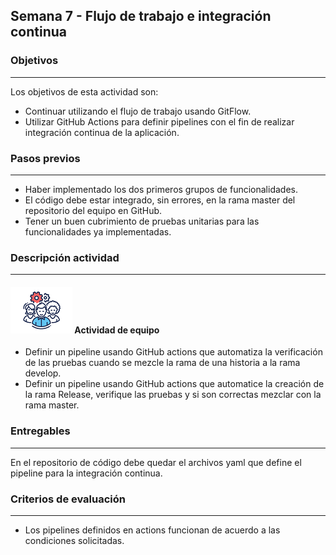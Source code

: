 ## Semana 7 - Flujo de trabajo e integración continua

### Objetivos
---
Los objetivos de esta actividad son:

*   Continuar utilizando el flujo de trabajo usando GitFlow.
*   Utilizar GitHub Actions para definir pipelines con el fin de realizar integración continua de la aplicación. 

### Pasos previos

---
*   Haber implementado los dos primeros grupos de funcionalidades.
*   El código debe estar integrado, sin errores, en la rama master del repositorio del equipo en GitHub. 
*   Tener un buen cubrimiento de pruebas unitarias para las funcionalidades ya implementadas. 
  

### Descripción actividad
---
#### ![](./../../assets/images/grupo.png) Actividad de equipo

*  Definir un pipeline usando GitHub actions que automatiza la verificación de las pruebas cuando se mezcle la rama de una historia a la rama develop.
*  Definir un pipeline usando GitHub actions que automatice la creación de la rama Release, verifique las pruebas y si son correctas mezclar con la rama master.


### Entregables
---


En el repositorio de código debe quedar el archivos yaml que define el pipeline para la integración continua.


### Criterios de evaluación

---

* Los pipelines definidos en actions funcionan de acuerdo a las condiciones solicitadas. 
  
